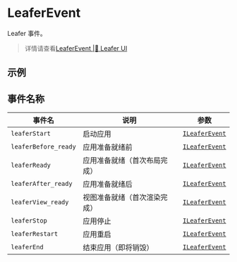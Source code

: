# LeaferEvent
Leafer 事件。

> 详情请查看[LeaferEvent |🌿 Leafer UI](https://www.leaferjs.com/ui/reference/event/basic/Leafer.html)

## 示例
<script setup lang="ts">
import code from './index.vue?raw'
</script>

<Repl :code="code"  />

## 事件名称

[ILeaferEvent-url]: https://www.leaferjs.com/ui/api/interfaces/ILeaferEvent.html

| 事件名  | 说明 | 参数 |
| --- | --- | --- |
| `leaferStart` | 启动应用 | [`ILeaferEvent`][ILeaferEvent-url] |
| `leaferBefore_ready` | 应用准备就绪前 | [`ILeaferEvent`][ILeaferEvent-url] |
| `leaferReady` | 应用准备就绪（首次布局完成） | [`ILeaferEvent`][ILeaferEvent-url] |
| `leaferAfter_ready` | 应用准备就绪后 | [`ILeaferEvent`][ILeaferEvent-url] |
| `leaferView_ready` | 视图准备就绪（首次渲染完成） | [`ILeaferEvent`][ILeaferEvent-url] |
| `leaferStop` | 应用停止 | [`ILeaferEvent`][ILeaferEvent-url] |
| `leaferRestart` | 应用重启 | [`ILeaferEvent`][ILeaferEvent-url] |
| `leaferEnd` | 结束应用（即将销毁） | [`ILeaferEvent`][ILeaferEvent-url] |

